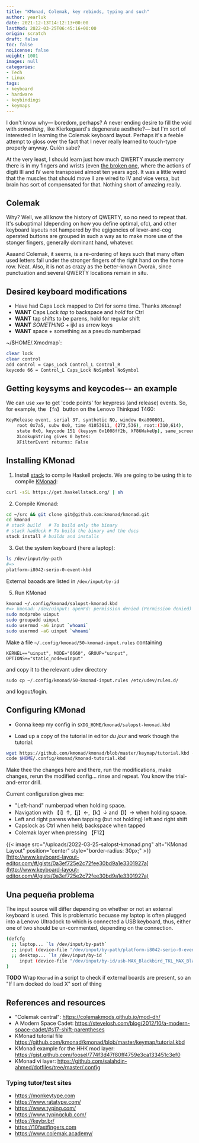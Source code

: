 ```yaml
---
title: "KMonad, Colemak, key rebinds, typing and such"
author: yearluk
date: 2021-12-13T14:12:13+00:00
lastMod: 2022-03-25T06:45:16+00:00
origin: scratch
draft: false
toc: false
noLicense: false
weight: 1001
images: null
categories: 
- Tech
- Linux
tags:
- keyboard
- hardware
- keybindings
- keymaps
---
```


I don't know why— boredom, perhaps? A never ending desire to fill the void with *something*, like Kierkegaard's degenerate aesthete?— but I'm sort of interested in learning the Colemak keyboard layout. Perhaps it's a feeble attempt to gloss over the fact that I never really learned to touch-type properly anyway. Quién sabe?

At the very least, I should learn just how much QWERTY muscle memory there is in my fingers and wrists (even [the broken one](https://stephen.yearl.us/oopsies-iii/), where the actions of digiti III and IV were transposed almost ten years ago). It was a little weird that the muscles that should move II are wired to IV and vice versa, but brain has sort of compensated for that. Nothing short of amazing really.

## Colemak

Why? Well, we all know the history of QWERTY, so no need to repeat that. It's suboptimal (depending on how you define optimal, ofc), and other keyboard layouts not hampered by the egigencies of lever-and-cog operated buttons are grouped in such a way as to make more use of the stonger fingers, generally dominant hand, whatever.

Aaaand Colemak, it seems, is a re-ordering of keys such that many often used letters fall under the stronger fingers of the right hand on the home row. Neat. Also, it is not as crazy as the better-known Dvorak, since punctuation and several QWERTY locations remain in situ.

## Desired keyboard modifications

- Have had Caps Lock mapped to Ctrl for some time. Thanks `XModmap`!
- **WANT** Caps Lock *tap* to backspace and *hold* for Ctrl
- **WANT** tap shifts to be parens, hold for regular shift
- **WANT** *SOMETHING* + ijkl as arrow keys
- **WANT** space + something as a pseudo numberpad

~/$HOME/.Xmodmap`:

```bash
clear lock
clear control
add control = Caps_Lock Control_L Control_R
keycode 66 = Control_L Caps_Lock NoSymbol NoSymbol
```

## Getting keysyms and keycodes-- an example

We can use `xev` to get 'code points' for keypress (and release) events. So, for example, the `【fn】` button on the Lenovo Thinkpad T460:

```bash
KeyRelease event, serial 37, synthetic NO, window 0xa800001,
    root 0x7a5, subw 0x0, time 41053611, (272,536), root:(310,614),
    state 0x0, keycode 151 (keysym 0x1008ff2b, XF86WakeUp), same_screen YES,
    XLookupString gives 0 bytes:
    XFilterEvent returns: False
```

## Installing KMonad

1. Install [stack](https://github.com/commercialhaskell/stack) to compile Haskell projects. We are going to be using this to compile [KMonad](https://github.com/kmonad/kmonad):

```bash
curl -sSL https://get.haskellstack.org/ | sh
```

2. Compile Kmonad:

```bash
cd ~/src && git clone git@github.com:kmonad/kmonad.git
cd kmonad
# stack build   # To build only the binary
# stack haddock # To build the binary and the docs
stack install # builds and installs
```

3. Get the system keyboard (here a laptop):

```bash
ls /dev/input/by-path
#=>
platform-i8042-serio-0-event-kbd
```

External baoads are listed in `/dev/input/by-id`

5. Run KMonad

```bash
kmonad ~/.config/kmonad/salopst-kmonad.kbd
#=> kmonad: /dev/uinput: openFd: permission denied (Permission denied)
sudo modprobe uinput
sudo groupadd uinput
sudo usermod -aG input `whoami`
sudo usermod -aG uinput `whoami`
```

Make a file `~/.config/kmonad/50-kmonad-input.rules` containing

```text
KERNEL=="uinput", MODE="0660", GROUP="uinput", OPTIONS+="static_node=uinput"
```

and copy it to the relevant udev directory

`sudo cp ~/.config/kmonad/50-kmonad-input.rules /etc/udev/rules.d/`

and logout/login.

## Configuring KMonad

- Gonna keep my config in `$XDG_HOME/kmonad/salopst-kmonad.kbd`

- Load up a copy of the tutorial in editor *du jour* and work though the tutorial:

```bash
wget https://github.com/kmonad/kmonad/blob/master/keymap/tutorial.kbd -O $HOME/.config/kmonad/kmonad-tutorial2.kbd
code $HOME/.config/kmonad/kmonad-tutorial.kbd
```

Make thee the changes here and there, run the modifications, make changes, rerun the modified config… rinse and repeat. You know the trial-and-error drill.

Current configuration gives me:

- "Left-hand" numberpad when holding space.
- Navigation with  【i】↑,【j】←,【k】↓ and【l】→ when holding space.
- Left and right parens when tapping (but not holding) left and right shift
- Capslock as Ctrl when held; backspace when tapped
- Colemak layer when pressing 【F12】

{{< image src="/uploads/2022-03-25-salopst-kmonad.png" alt="KMonad Layout" position="center" style="border-radius: 30px;" >}}
[http://www.keyboard-layout-editor.com/#/gists/0a3ef725e2c72fee30bd9a1e3301927a](http://www.keyboard-layout-editor.com/#/gists/0a3ef725e2c72fee30bd9a1e3301927a)

## Una pequeña problema

The input source will differ depending on whether or not an external keyboard is used. This is problematic becuase my laptop is often plugged into a Lenovo Ultradock to which is connected a USB keyboard, thus, either one of two should be un-commented, depending on the connection.

```bash
(defcfg
  ;; laptop... `ls /dev/input/by-path`
  ;; input (device-file "/dev/input/by-path/platform-i8042-serio-0-event-kbd")
  ;; desktop... `ls /dev/input/by-id `
     input (device-file "/dev/input/by-id/usb-MAX_Blackbird_TKL_MAX_Blackbird_TKL-event-kbd")
)
```

**TODO** Wrap `Kmonad` in a script to check if external boards are present, so an "If I am docked do load X" sort of thing

## References and resources

- "Colemak central": <https://colemakmods.github.io/mod-dh/>
- A Modern Space Cadet: <https://stevelosh.com/blog/2012/10/a-modern-space-cadet/#s17-shift-parentheses>
- KMonad tutorial file <https://github.com/kmonad/kmonad/blob/master/keymap/tutorial.kbd>
- KMonad example for the HHK mod layer: <https://gist.github.com/foosel/774f3d47f80ff4759e3ca133451c3ef0>
- KMonad vi layer: <https://github.com/salahdin-ahmed/dotfiles/tree/master/.config>

### Typing tutor/test sites

- <https://monkeytype.com>
- <https://www.ratatype.com/>
- <https://www.typing.com/>
- <https://www.typingclub.com/>
- <https://keybr.br/>
- <https://10fastfingers.com>
- <https://www.colemak.academy/>
